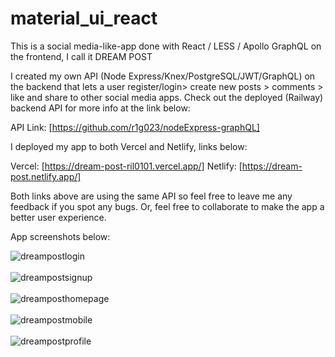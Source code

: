 # material_ui_react

This is a social media-like-app done with React / LESS / Apollo GraphQL on the frontend, I call it DREAM POST

I created my own API (Node Express/Knex/PostgreSQL/JWT/GraphQL) on the backend that lets a user register/login> create new posts > comments > like and share to other social media apps. Check out the deployed (Railway)
 backend API for more info at the link below: 

API Link: [https://github.com/r1g023/nodeExpress-graphQL]

I deployed my app to both Vercel and Netlify, links below: 

Vercel: [https://dream-post-ril0101.vercel.app/]
Netlify: [https://dream-post.netlify.app/] 

Both links above are using the same API so feel free to leave me any feedback if you spot any bugs. Or, feel free to collaborate to make the app a better user experience. 

App screenshots below: 


![dreampostlogin](https://github.com/r1g023/material_ui_react/assets/57161327/7d19d381-53eb-41fc-bbcf-16a54764321f)
<br>
<br>
![dreampostsignup](https://github.com/r1g023/material_ui_react/assets/57161327/6b8b2ff9-21c3-4571-aaf1-672ee845bdc6)
<br>
<br>
![dreamposthomepage](https://github.com/r1g023/material_ui_react/assets/57161327/a256ac08-632d-4c65-884b-76106e4946e1)
<br>
<br>
![dreampostmobile](https://github.com/r1g023/material_ui_react/assets/57161327/09306b9a-66d1-4995-ae23-b819dac90f25)
<br>
<br>
![dreampostprofile](https://github.com/r1g023/material_ui_react/assets/57161327/95c07894-9aef-467e-9522-960ef973dc4c)
